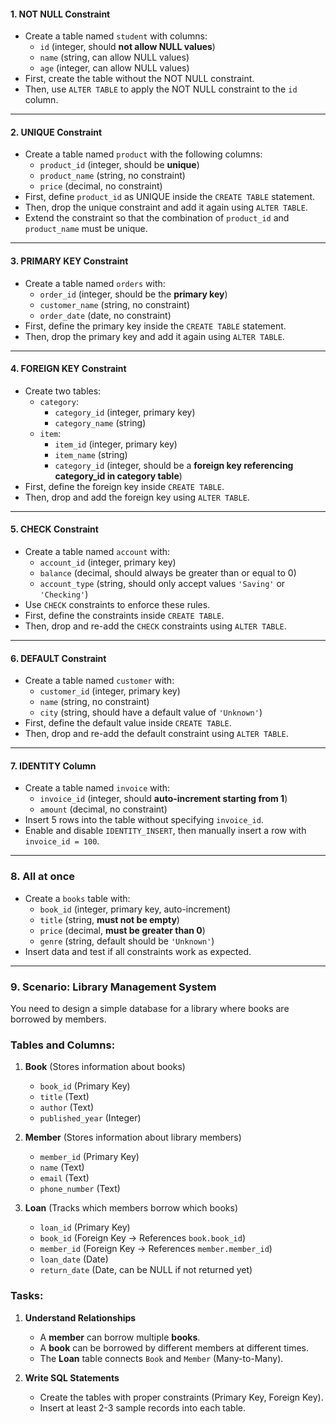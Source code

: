 #### **1. NOT NULL Constraint**

- Create a table named `student` with columns:
  - `id` (integer, should **not allow NULL values**)
  - `name` (string, can allow NULL values)
  - `age` (integer, can allow NULL values)
- First, create the table without the NOT NULL constraint.
- Then, use `ALTER TABLE` to apply the NOT NULL constraint to the `id` column.

---

#### **2. UNIQUE Constraint**

- Create a table named `product` with the following columns:
  - `product_id` (integer, should be **unique**)
  - `product_name` (string, no constraint)
  - `price` (decimal, no constraint)
- First, define `product_id` as UNIQUE inside the `CREATE TABLE` statement.
- Then, drop the unique constraint and add it again using `ALTER TABLE`.
- Extend the constraint so that the combination of `product_id` and `product_name` must be unique.

---

#### **3. PRIMARY KEY Constraint**

- Create a table named `orders` with:
  - `order_id` (integer, should be the **primary key**)
  - `customer_name` (string, no constraint)
  - `order_date` (date, no constraint)
- First, define the primary key inside the `CREATE TABLE` statement.
- Then, drop the primary key and add it again using `ALTER TABLE`.

---

#### **4. FOREIGN KEY Constraint**

- Create two tables:
  - `category`:
    - `category_id` (integer, primary key)
    - `category_name` (string)
  - `item`:
    - `item_id` (integer, primary key)
    - `item_name` (string)
    - `category_id` (integer, should be a **foreign key referencing category_id in category table**)
- First, define the foreign key inside `CREATE TABLE`.
- Then, drop and add the foreign key using `ALTER TABLE`.

---

#### **5. CHECK Constraint**

- Create a table named `account` with:
  - `account_id` (integer, primary key)
  - `balance` (decimal, should always be greater than or equal to 0)
  - `account_type` (string, should only accept values `'Saving'` or `'Checking'`)
- Use `CHECK` constraints to enforce these rules.
- First, define the constraints inside `CREATE TABLE`.
- Then, drop and re-add the `CHECK` constraints using `ALTER TABLE`.

---

#### **6. DEFAULT Constraint**

- Create a table named `customer` with:
  - `customer_id` (integer, primary key)
  - `name` (string, no constraint)
  - `city` (string, should have a default value of `'Unknown'`)
- First, define the default value inside `CREATE TABLE`.
- Then, drop and re-add the default constraint using `ALTER TABLE`.

---

#### **7. IDENTITY Column**

- Create a table named `invoice` with:
  - `invoice_id` (integer, should **auto-increment starting from 1**)
  - `amount` (decimal, no constraint)
- Insert 5 rows into the table without specifying `invoice_id`.
- Enable and disable `IDENTITY_INSERT`, then manually insert a row with `invoice_id = 100`.

---

### **8. All at once**

- Create a `books` table with:
  - `book_id` (integer, primary key, auto-increment)
  - `title` (string, **must not be empty**)
  - `price` (decimal, **must be greater than 0**)
  - `genre` (string, default should be `'Unknown'`)
- Insert data and test if all constraints work as expected.

---

### **9. Scenario: Library Management System**

You need to design a simple database for a library where books are borrowed by members.

### **Tables and Columns:**

1. **Book** (Stores information about books)

   - `book_id` (Primary Key)
   - `title` (Text)
   - `author` (Text)
   - `published_year` (Integer)
2. **Member** (Stores information about library members)

   - `member_id` (Primary Key)
   - `name` (Text)
   - `email` (Text)
   - `phone_number` (Text)
3. **Loan** (Tracks which members borrow which books)

   - `loan_id` (Primary Key)
   - `book_id` (Foreign Key → References `book.book_id`)
   - `member_id` (Foreign Key → References `member.member_id`)
   - `loan_date` (Date)
   - `return_date` (Date, can be NULL if not returned yet)

### **Tasks:**

1. **Understand Relationships**

   - A **member** can borrow multiple **books**.
   - A **book** can be borrowed by different members at different times.
   - The **Loan** table connects `Book` and `Member` (Many-to-Many).
2. **Write SQL Statements**

   - Create the tables with proper constraints (Primary Key, Foreign Key).
   - Insert at least 2-3 sample records into each table.
